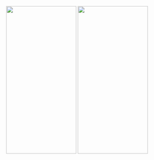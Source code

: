 <img src = "https://user-images.githubusercontent.com/92036498/179492507-0f450a20-e74c-4c5f-9da8-f11b40219877.png" width = "190" height = "400"/>
<img src = "https://user-images.githubusercontent.com/92036498/179492439-c0340160-4326-4d1a-b41d-3c3e0b5f8fea.png" width = "190" height = "400"/>

